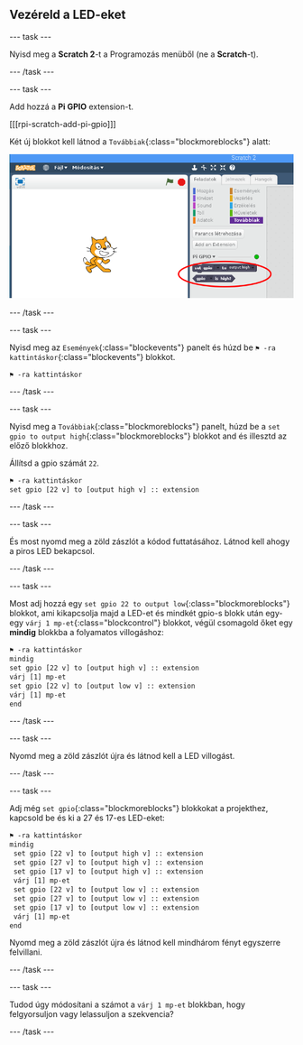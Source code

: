 ## Vezéreld a LED-eket

\--- task \---

Nyisd meg a **Scratch 2**-t a Programozás menüből (ne a **Scratch**-t).

\--- /task \---

\--- task \---

Add hozzá a **Pi GPIO** extension-t.

[[[rpi-scratch-add-pi-gpio]]]

Két új blokkot kell látnod a `Továbbiak`{:class="blockmoreblocks"} alatt:

![pi gpio blocks in ](images/scratch2-1-annotated.png)

\--- /task \---

\--- task \---

Nyisd meg az `Események`{:class="blockevents"} panelt és húzd be `⚑ -ra kattintáskor`{:class="blockevents"} blokkot.

```blocks
⚑ -ra kattintáskor
```

\--- /task \---

\--- task \---

Nyisd meg a `Továbbiak`{:class="blockmoreblocks"} panelt, húzd be a `set gpio to output high`{:class="blockmoreblocks"} blokkot and és illesztd az előző blokkhoz.

Állítsd a gpio számát `22`.

```blocks
⚑ -ra kattintáskor
set gpio [22 v] to [output high v] :: extension
```

\--- /task \---

\--- task \---

És most nyomd meg a zöld zászlót a kódod futtatásához. Látnod kell ahogy a piros LED bekapcsol.

\--- /task \---

\--- task \---

Most adj hozzá egy `set gpio 22 to output low`{:class="blockmoreblocks"} blokkot, ami kikapcsolja majd a LED-et és mindkét gpio-s blokk után egy-egy `várj 1 mp-et`{:class="blockcontrol"} blokkot, végül csomagold őket egy **mindig** blokkba a folyamatos villogáshoz:

```blocks
⚑ -ra kattintáskor
mindig 
set gpio [22 v] to [output high v] :: extension
várj [1] mp-et
set gpio [22 v] to [output low v] :: extension
várj [1] mp-et
end
```

\--- /task \---

\--- task \---

Nyomd meg a zöld zászlót újra és látnod kell a LED villogást.

\--- /task \---

\--- task \---

Adj még `set gpio`{:class="blockmoreblocks"} blokkokat a projekthez, kapcsold be és ki a 27 és 17-es LED-eket:

```blocks
⚑ -ra kattintáskor
mindig 
 set gpio [22 v] to [output high v] :: extension
 set gpio [27 v] to [output high v] :: extension
 set gpio [17 v] to [output high v] :: extension
 várj [1] mp-et
 set gpio [22 v] to [output low v] :: extension
 set gpio [27 v] to [output low v] :: extension
 set gpio [17 v] to [output low v] :: extension
 várj [1] mp-et
end
```

Nyomd meg a zöld zászlót újra és látnod kell mindhárom fényt egyszerre felvillani.

\--- /task \---

\--- task \---

Tudod úgy módosítani a számot a `várj 1 mp-et` blokkban, hogy felgyorsuljon vagy lelassuljon a szekvencia?

\--- /task \---